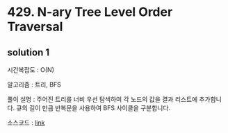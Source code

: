 # 429. N-ary Tree Level Order Traversal

## solution 1

시간복잡도 : O(N)

알고리즘 : 트리, BFS

풀이 설명 : 주어진 트리를 너비 우선 탐색하여 각 노드의 값을 결과 리스트에 추가합니다. 큐의 길이 만큼 반복문을 사용하여 BFS 사이클을 구분합니다.

소스코드 : [link](./429-yongjoonseo.py)

